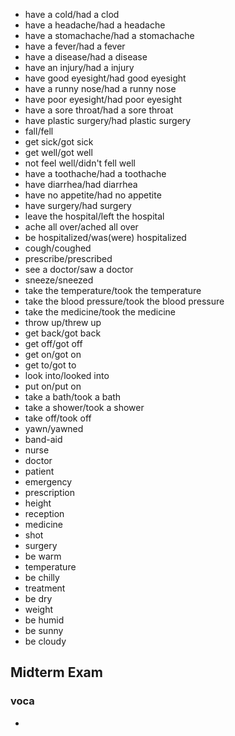- have a cold/had a clod
- have a headache/had a headache
- have a stomachache/had a stomachache
- have a fever/had a fever
- have a disease/had a disease
- have an injury/had a injury
- have good eyesight/had good eyesight
- have a runny nose/had a runny nose
- have poor eyesight/had poor eyesight
- have a sore throat/had a sore throat
- have plastic surgery/had plastic surgery
- fall/fell
- get sick/got sick
- get well/got well
- not feel well/didn't fell well
- have a toothache/had a toothache
- have diarrhea/had diarrhea
- have no appetite/had no appetite
- have surgery/had surgery
- leave the hospital/left the hospital
- ache all over/ached all over
- be hospitalized/was(were) hospitalized
- cough/coughed
- prescribe/prescribed
- see a doctor/saw a doctor
- sneeze/sneezed
- take the temperature/took the temperature
- take the blood pressure/took the blood pressure
- take the medicine/took the medicine
- throw up/threw up
- get back/got back
- get off/got off
- get on/got on
- get to/got to
- look into/looked into
- put on/put on
- take a bath/took a bath
- take a shower/took a shower
- take off/took off
- yawn/yawned
- band-aid
- nurse
- doctor
- patient
- emergency
- prescription
- height
- reception
- medicine
- shot
- surgery
- be warm
- temperature
- be chilly
- treatment
- be dry
- weight
- be humid
- be sunny
- be cloudy
## Midterm Exam
### voca
- 
